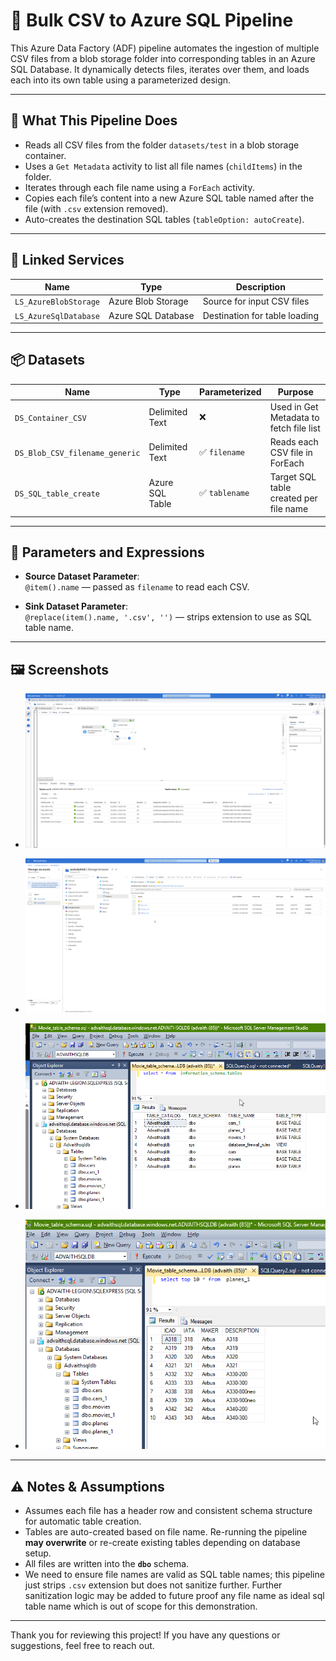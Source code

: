 
# 📄 Bulk CSV to Azure SQL Pipeline

This Azure Data Factory (ADF) pipeline automates the ingestion of multiple CSV files from a blob storage folder into corresponding tables in an Azure SQL Database. It dynamically detects files, iterates over them, and loads each into its own table using a parameterized design.

---

## 🚀 What This Pipeline Does

- Reads all CSV files from the folder `datasets/test` in a blob storage container.
- Uses a `Get Metadata` activity to list all file names (`childItems`) in the folder.
- Iterates through each file name using a `ForEach` activity.
- Copies each file’s content into a new Azure SQL table named after the file (with `.csv` extension removed).
- Auto-creates the destination SQL tables (`tableOption: autoCreate`).

---

## 🔗 Linked Services

| Name                  | Type               | Description                    |
|-----------------------|--------------------|--------------------------------|
| `LS_AzureBlobStorage` | Azure Blob Storage | Source for input CSV files     |
| `LS_AzureSqlDatabase` | Azure SQL Database | Destination for table loading  |

---

## 📦 Datasets

| Name                          | Type             | Parameterized | Purpose                                    |
|-------------------------------|------------------|---------------|--------------------------------------------|
| `DS_Container_CSV`            | Delimited Text   | ❌             | Used in Get Metadata to fetch file list    |
| `DS_Blob_CSV_filename_generic`| Delimited Text   | ✅ `filename`  | Reads each CSV file in ForEach             |
| `DS_SQL_table_create`         | Azure SQL Table  | ✅ `tablename` | Target SQL table created per file name     |

---

## 🧬 Parameters and Expressions

- **Source Dataset Parameter**:  
  `@item().name` — passed as `filename` to read each CSV.

- **Sink Dataset Parameter**:  
  `@replace(item().name, '.csv', '')` — strips extension to use as SQL table name.

---

## 🖼️ Screenshots

- ![Pipeline Diagram with successful execution](./pipeline_sql_bulk_diagram.png)

- ![Input files in `datasets/test`](./files_in_sa.png)

- ![Expected output SQL tables created:](./sql_table_op.png)

- ![SQL Table data preview. Each table corresponds to the file name (without `.csv`) and contains the CSV data.](./sql_table_op2.png)

---

## ⚠️ Notes & Assumptions

- Assumes each file has a header row and consistent schema structure for automatic table creation.
- Tables are auto-created based on file name. Re-running the pipeline **may overwrite** or re-create existing tables depending on database setup.
- All files are written into the **`dbo`** schema.
- We need to ensure file names are valid as SQL table names; this pipeline just strips `.csv` extension but does not sanitize further. Further sanitization logic may be added to future proof any file name as ideal sql table name which is out of scope for this demonstration.

---
Thank you for reviewing this project! If you have any questions or suggestions, feel free to reach out.
